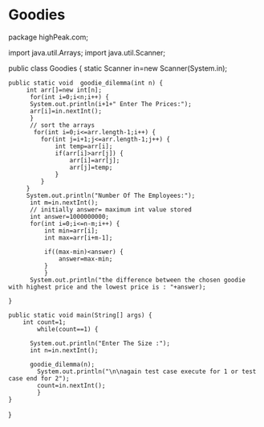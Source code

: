 # Goodies
package highPeak.com;

import java.util.Arrays;
import java.util.Scanner;

public class Goodies {
	static   Scanner in=new Scanner(System.in); 
	
	public static void  goodie_dilemma(int n) {
		 int arr[]=new int[n];
		  for(int i=0;i<n;i++) {
		  System.out.println(i+1+" Enter The Prices:"); 
		  arr[i]=in.nextInt(); 
		  }
		  // sort the arrays
		   for(int i=0;i<=arr.length-1;i++) {
			 for(int j=i+1;j<=arr.length-1;j++) {
				 int temp=arr[i];
				 if(arr[i]>arr[j]) {
					 arr[i]=arr[j];
					 arr[j]=temp;
				 }
			 }
		 }
		 System.out.println("Number Of The Employees:");
		  int m=in.nextInt();
		  // initially answer= maximum int value stored		  
		  int answer=1000000000;
		  for(int i=0;i<=n-m;i++) {
			  int min=arr[i];
			  int max=arr[i+m-1];
			  
			  if((max-min)<answer) {
				  answer=max-min;
			  }
			  }
		  System.out.println("the difference between the chosen goodie with highest price and the lowest price is : "+answer);
			
	}

	public static void main(String[] args) {
		int count=1;
			while(count==1) {
		
		  System.out.println("Enter The Size :"); 
		  int n=in.nextInt();
		  
		  goodie_dilemma(n);
			System.out.println("\n\nagain test case execute for 1 or test case end for 2");
			count=in.nextInt();
			}
	}

}
